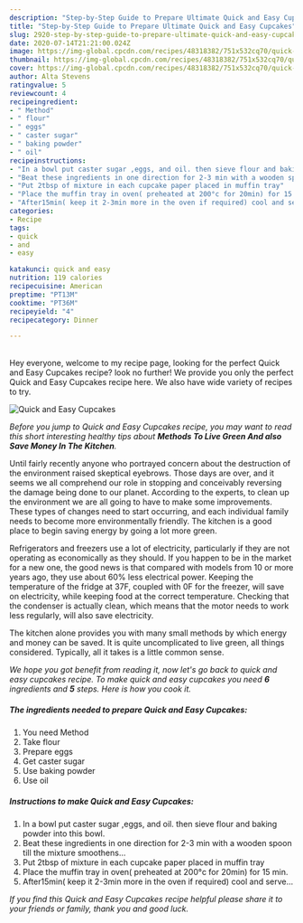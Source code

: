 ```yaml
---
description: "Step-by-Step Guide to Prepare Ultimate Quick and Easy Cupcakes"
title: "Step-by-Step Guide to Prepare Ultimate Quick and Easy Cupcakes"
slug: 2920-step-by-step-guide-to-prepare-ultimate-quick-and-easy-cupcakes
date: 2020-07-14T21:21:00.024Z
image: https://img-global.cpcdn.com/recipes/48318382/751x532cq70/quick-and-easy-cupcakes-recipe-main-photo.jpg
thumbnail: https://img-global.cpcdn.com/recipes/48318382/751x532cq70/quick-and-easy-cupcakes-recipe-main-photo.jpg
cover: https://img-global.cpcdn.com/recipes/48318382/751x532cq70/quick-and-easy-cupcakes-recipe-main-photo.jpg
author: Alta Stevens
ratingvalue: 5
reviewcount: 4
recipeingredient:
- " Method"
- " flour"
- " eggs"
- " caster sugar"
- " baking powder"
- " oil"
recipeinstructions:
- "In a bowl put caster sugar ,eggs, and oil. then sieve flour and baking powder into this bowl."
- "Beat these ingredients in one direction for 2-3 min with a wooden spoon till the mixture smoothens..."
- "Put 2tbsp of mixture in each cupcake paper placed in muffin tray"
- "Place the muffin tray in oven( preheated at 200°c for 20min) for 15 min."
- "After15min( keep it 2-3min more in the oven if required) cool and serve..."
categories:
- Recipe
tags:
- quick
- and
- easy

katakunci: quick and easy 
nutrition: 119 calories
recipecuisine: American
preptime: "PT13M"
cooktime: "PT36M"
recipeyield: "4"
recipecategory: Dinner

---
```

<br>
Hey everyone, welcome to my recipe page, looking for the perfect Quick and Easy Cupcakes recipe? look no further! We provide you only the perfect Quick and Easy Cupcakes recipe here. We also have wide variety of recipes to try.
<br>


![Quick and Easy Cupcakes](https://img-global.cpcdn.com/recipes/48318382/751x532cq70/quick-and-easy-cupcakes-recipe-main-photo.jpg)

<i>Before you jump to Quick and Easy Cupcakes recipe, you may want to read this short interesting healthy tips about 
<strong>Methods To Live Green And also Save Money In The Kitchen</strong>.</i>
</br>

Until fairly recently anyone who portrayed concern about the destruction of the environment raised skeptical eyebrows. Those days are over, and it seems we all comprehend our role in stopping and conceivably reversing the damage being done to our planet. According to the experts, to clean up the environment we are all going to have to make some improvements. These types of changes need to start occurring, and each individual family needs to become more environmentally friendly. The kitchen is a good place to begin saving energy by going a lot more green.

Refrigerators and freezers use a lot of electricity, particularly if they are not operating as economically as they should. If you happen to be in the market for a new one, the good news is that compared with models from 10 or more years ago, they use about 60% less electrical power. Keeping the temperature of the fridge at 37F, coupled with 0F for the freezer, will save on electricity, while keeping food at the correct temperature. Checking that the condenser is actually clean, which means that the motor needs to work less regularly, will also save electricity.

The kitchen alone provides you with many small methods by which energy and money can be saved. It is quite uncomplicated to live green, all things considered. Typically, all it takes is a little common sense.


<i>We hope you got benefit from reading it, now let's go back to quick and easy cupcakes recipe. To make quick and easy cupcakes you need <strong>6</strong> ingredients and <strong>5</strong> steps. Here is how you cook it.
</i>

##### The ingredients needed to prepare Quick and Easy Cupcakes:

1. You need  Method
1. Take  flour
1. Prepare  eggs
1. Get  caster sugar
1. Use  baking powder
1. Use  oil


##### Instructions to make Quick and Easy Cupcakes:

1. In a bowl put caster sugar ,eggs, and oil. then sieve flour and baking powder into this bowl.
1. Beat these ingredients in one direction for 2-3 min with a wooden spoon till the mixture smoothens...
1. Put 2tbsp of mixture in each cupcake paper placed in muffin tray
1. Place the muffin tray in oven( preheated at 200°c for 20min) for 15 min.
1. After15min( keep it 2-3min more in the oven if required) cool and serve...


<i>If you find this Quick and Easy Cupcakes recipe helpful please share it to your friends or family, thank you and good luck.</i>
